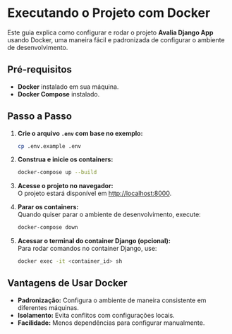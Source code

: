 # Executando o Projeto com Docker

Este guia explica como configurar e rodar o projeto **Avalia Django App** usando Docker, uma maneira fácil e padronizada de configurar o ambiente de desenvolvimento.

## Pré-requisitos

- **Docker** instalado em sua máquina.
- **Docker Compose** instalado.

## Passo a Passo

1. **Crie o arquivo `.env` com base no exemplo:**
   ```bash
   cp .env.example .env
   ```

2. **Construa e inicie os containers:**
   ```bash
   docker-compose up --build
   ```

3. **Acesse o projeto no navegador:**  
   O projeto estará disponível em [http://localhost:8000](http://localhost:8000).

4. **Parar os containers:**  
   Quando quiser parar o ambiente de desenvolvimento, execute:
   ```bash
   docker-compose down
   ```

5. **Acessar o terminal do container Django (opcional):**  
   Para rodar comandos no container Django, use:
   ```bash
   docker exec -it <container_id> sh
   ```

## Vantagens de Usar Docker

- **Padronização:** Configura o ambiente de maneira consistente em diferentes máquinas.
- **Isolamento:** Evita conflitos com configurações locais.
- **Facilidade:** Menos dependências para configurar manualmente.
